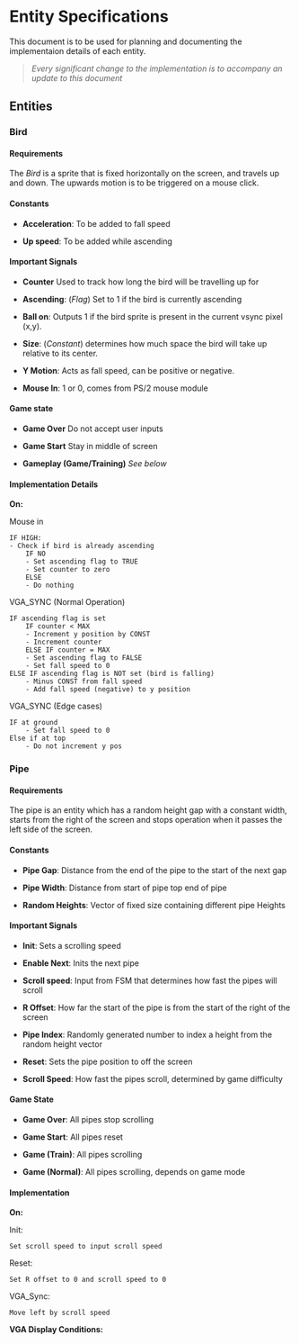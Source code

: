 # Entity Specifications

This document is to be used for planning and documenting the implementaion details of each entity.

> _Every significant change to the implementation is to accompany an update to this document_

## Entities

### Bird

#### Requirements

The _Bird_ is a sprite that is fixed horizontally on the screen, and travels up and down. The upwards motion is to be triggered on a mouse click.

#### Constants

-   **Acceleration**: To be added to fall speed

-   **Up speed**: To be added while ascending

#### Important Signals

-   **Counter** Used to track how long the bird will be travelling up for

-   **Ascending**: (_Flag_) Set to 1 if the bird is currently ascending

-   **Ball on**: Outputs 1 if the bird sprite is present in the current vsync pixel (x,y).

-   **Size**: (_Constant_) determines how much space the bird will take up relative to its center.

-   **Y Motion**: Acts as fall speed, can be positive or negative.

-   **Mouse In**: 1 or 0, comes from PS/2 mouse module

#### Game state

-   **Game Over**
    Do not accept user inputs

-   **Game Start**
    Stay in middle of screen

-   **Gameplay (Game/Training)**
    _See below_

#### Implementation Details

**On:**

Mouse in

```
IF HIGH:
- Check if bird is already ascending
    IF NO
    - Set ascending flag to TRUE
    - Set counter to zero
    ELSE
    - Do nothing
```

VGA_SYNC (Normal Operation)

```
IF ascending flag is set
    IF counter < MAX
    - Increment y position by CONST
    - Increment counter
    ELSE IF counter = MAX
    - Set ascending flag to FALSE
    - Set fall speed to 0
ELSE IF ascending flag is NOT set (bird is falling)
    - Minus CONST from fall speed
    - Add fall speed (negative) to y position
```

VGA_SYNC (Edge cases)

```
IF at ground
    - Set fall speed to 0
Else if at top
    - Do not increment y pos
```

### Pipe

#### Requirements

The pipe is an entity which has a random height gap with a constant width, starts from the right of the screen and stops operation when it passes the left side of the screen.

#### Constants

-   **Pipe Gap**: Distance from the end of the pipe to the start of the next gap

-   **Pipe Width**: Distance from start of pipe top end of pipe

-   **Random Heights**: Vector of fixed size containing different pipe Heights

#### Important Signals

-   **Init**: Sets a scrolling speed

-   **Enable Next**: Inits the next pipe

-   **Scroll speed**: Input from FSM that determines how fast the pipes will scroll

-   **R Offset**: How far the start of the pipe is from the start of the right of the screen

-   **Pipe Index**: Randomly generated number to index a height from the random height vector

-   **Reset**: Sets the pipe position to off the screen

-   **Scroll Speed**: How fast the pipes scroll, determined by game difficulty

#### Game State

-   **Game Over**: All pipes stop scrolling

-   **Game Start**: All pipes reset

-   **Game (Train)**: All pipes scrolling

-   **Game (Normal)**: All pipes scrolling, depends on game mode

#### Implementation

**On:**

Init:

```
Set scroll speed to input scroll speed
```

Reset:

```
Set R offset to 0 and scroll speed to 0
```

VGA_Sync:

```
Move left by scroll speed
```

**VGA Display Conditions:**
